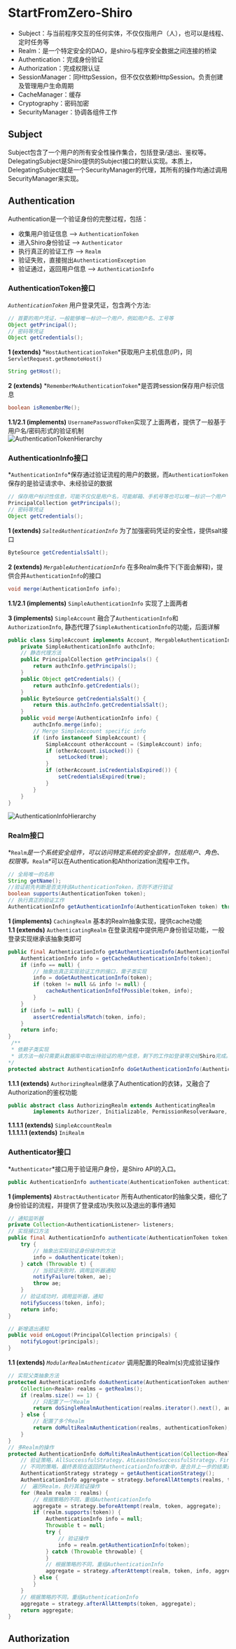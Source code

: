 # StartFromZero-Shiro
- Subject：与当前程序交互的任何实体，不仅仅指用户（人），也可以是线程、定时任务等
- Realm：是一个特定安全的DAO，是shiro与程序安全数据之间连接的桥梁
- Authentication：完成身份验证
- Authorization：完成权限认证
- SessionManager：同HttpSession，但不仅仅依赖HttpSession。负责创建及管理用户生命周期
- CacheManager：缓存
- Cryptography：密码加密
- SecurityManager：协调各组件工作

## Subject
Subject包含了一个用户的所有安全性操作集合，包括登录/退出、鉴权等。  
DelegatingSubject是Shiro提供的Subject接口的默认实现。本质上，DelegatingSubject就是一个SecurityManager的代理，其所有的操作均通过调用SecurityManager来实现。  

## Authentication
Authentication是一个验证身份的完整过程，包括：  
- 收集用户验证信息 --> `AuthenticationToken`
- 进入Shiro身份验证 --> `Authenticator`
- 执行真正的验证工作 --> `Realm`
- 验证失败，直接抛出`AuthenticationException`
- 验证通过，返回用户信息 --> `AuthenticationInfo`

### AuthenticationToken接口
*`AuthenticationToken`* 用户登录凭证，包含两个方法:  
```java
// 首要的用户凭证，一般能够唯一标识一个用户，例如用户名、工号等
Object getPrincipal();
// 密码等凭证
Object getCredentials();
```
**1 (extends)** *`HostAuthenticationToken`*获取用户主机信息(IP)，同`ServletRequest.getRemoteHost()`  
```java
String getHost();
```
**2 (extends)** *`RememberMeAuthenticationToken`*是否跨session保存用户标识信息
```java
boolean isRememberMe();
```
**1.1/2.1 (implements)** `UsernamePasswordToken`实现了上面两者，提供了一般基于用户名/密码形式的验证机制  
![AuthenticationTokenHierarchy](resources/images/AuthenticationTokenHierarchy.png)

### AuthenticationInfo接口
*`AuthenticationInfo`*保存通过验证流程的用户的数据，而`AuthenticationToken`保存的是验证请求中、未经验证的数据  
```java
// 保存用户标识性信息，可能不仅仅是用户名，可能邮箱、手机号等也可以唯一标识一个用户
PrincipalCollection getPrincipals();
// 密码等凭证
Object getCredentials();
```
**1 (extends)** *`SaltedAuthenticationInfo`* 为了加强密码凭证的安全性，提供salt接口
```java
ByteSource getCredentialsSalt();
```
**2 (extends)** *`MergableAuthenticationInfo`* 在多Realm条件下(下面会解释)，提供合并`AuthenticationInfo`的接口
```java
void merge(AuthenticationInfo info);
```

**1.1/2.1 (implements)** `SimpleAuthenticationInfo` 实现了上面两者  

**3 (implements)** `SimpleAccount` 融合了`AuthenticationInfo`和`AuthorizationInfo`, 静态代理了`SimpleAuthenticationInfo`的功能，后面详解
```java
public class SimpleAccount implements Account, MergableAuthenticationInfo, SaltedAuthenticationInfo, Serializable {
    private SimpleAuthenticationInfo authcInfo;
	// 静态代理方法
	public PrincipalCollection getPrincipals() {
        return authcInfo.getPrincipals();
    }
	public Object getCredentials() {
        return authcInfo.getCredentials();
    }
	public ByteSource getCredentialsSalt() {
        return this.authcInfo.getCredentialsSalt();
    }
	public void merge(AuthenticationInfo info) {
        authcInfo.merge(info);
        // Merge SimpleAccount specific info
        if (info instanceof SimpleAccount) {
            SimpleAccount otherAccount = (SimpleAccount) info;
            if (otherAccount.isLocked()) {
                setLocked(true);
            }
            if (otherAccount.isCredentialsExpired()) {
                setCredentialsExpired(true);
            }
        }
    }
}
```
![AuthenticationInfoHierarchy](resources/images/AuthenticationInfoHierarchy.png)

### Realm接口
*`Realm`*是一个系统安全组件，可以访问特定系统的安全部件，包括用户、角色、权限等。*`Realm`*可以在Authentication和Ahthorization流程中工作。  
```java
// 全局唯一的名称
String getName();
//验证前先判断是否支持该AuthenticationToken，否则不进行验证
boolean supports(AuthenticationToken token);
// 执行真正的验证工作
AuthenticationInfo getAuthenticationInfo(AuthenticationToken token) throws AuthenticationException;
```
**1 (implements)** `CachingRealm` 基本的Realm抽象实现，提供cache功能  
**1.1 (extends)** `AuthenticatingRealm` 在登录流程中提供用户身份验证功能，一般登录实现继承该抽象类即可  
```java
public final AuthenticationInfo getAuthenticationInfo(AuthenticationToken token) throws AuthenticationException {
    AuthenticationInfo info = getCachedAuthenticationInfo(token);
    if (info == null) {
        // 抽象出真正实现验证工作的接口，需子类实现
        info = doGetAuthenticationInfo(token);
        if (token != null && info != null) {
            cacheAuthenticationInfoIfPossible(token, info);
        }
    }
    if (info != null) {
        assertCredentialsMatch(token, info);
    }
    return info;
}
 /**
 * 依赖子类实现
 * 该方法一般只需要从数据库中取出待验证的用户信息，剩下的工作如登录等交给Shiro完成。
*/
protected abstract AuthenticationInfo doGetAuthenticationInfo(AuthenticationToken token) throws AuthenticationException;
```
**1.1.1 (extends)** `AuthorizingRealm`继承了Authentication的衣钵，又融合了Authorization的鉴权功能  
```java
public abstract class AuthorizingRealm extends AuthenticatingRealm
        implements Authorizer, Initializable, PermissionResolverAware, RolePermissionResolverAware
```
**1.1.1.1 (extends)** `SimpleAccountRealm`  
**1.1.1.1.1 (extends)** `IniRealm`  

### Authenticator接口
*`Authenticator`*接口用于验证用户身份，是Shiro API的入口。
```java
public AuthenticationInfo authenticate(AuthenticationToken authenticationToken) throws AuthenticationException;
```
**1 (implements)** `AbstractAuthenticator` 所有Authenticator的抽象父类，细化了身份验证的流程，并提供了登录成功/失败以及退出的事件通知
```java
// 通知监听器
private Collection<AuthenticationListener> listeners;
// 实现接口方法
public final AuthenticationInfo authenticate(AuthenticationToken token) throws AuthenticationException {
    try {
		// 抽象出实际验证身份操作的方法
        info = doAuthenticate(token);
    } catch (Throwable t) {
		// 当验证失败时，调用监听器通知
        notifyFailure(token, ae);
        throw ae;
    }
	// 验证成功时，调用监听器，通知
    notifySuccess(token, info);
    return info;
}

// 新增退出通知
public void onLogout(PrincipalCollection principals) {
    notifyLogout(principals);
}
```
**1.1 (extends)** *`ModularRealmAuthenticator`* 调用配置的Realm(s)完成验证操作
```java
// 实现父类抽象方法
protected AuthenticationInfo doAuthenticate(AuthenticationToken authenticationToken) throws AuthenticationException {
    Collection<Realm> realms = getRealms();
    if (realms.size() == 1) {
		// 只配置了一个Realm
        return doSingleRealmAuthentication(realms.iterator().next(), authenticationToken);
    } else {
		// 配置了多个Realm
        return doMultiRealmAuthentication(realms, authenticationToken);
    }
}
// 多Realm的操作
protected AuthenticationInfo doMultiRealmAuthentication(Collection<Realm> realms, AuthenticationToken token) {
	// 验证策略，AllSuccessfulStrategy、AtLeastOneSuccessfulStrategy、FirstSuccessfulStrategy可供使用
	// 不同的策略，最终表现在返回的AuthenticationInfo对象中，是合并上一步的结果还是代替等等
	AuthenticationStrategy strategy = getAuthenticationStrategy();
	AuthenticationInfo aggregate = strategy.beforeAllAttempts(realms, token)
	//　遍历Realm，执行其验证操作
	for (Realm realm : realms) {
		// 根据策略的不同，重组AuthenticationInfo
	    aggregate = strategy.beforeAttempt(realm, token, aggregate);
	    if (realm.supports(token)) {
	        AuthenticationInfo info = null;
	        Throwable t = null;
	        try {
				// 验证操作
	            info = realm.getAuthenticationInfo(token);
	        } catch (Throwable throwable) {
	        }
			// 根据策略的不同，重组AuthenticationInfo
	        aggregate = strategy.afterAttempt(realm, token, info, aggregate, t);
	    } else {
	    }
	}
	// 根据策略的不同，重组AuthenticationInfo
	aggregate = strategy.afterAllAttempts(token, aggregate);
	return aggregate;
}
```

## Authorization
